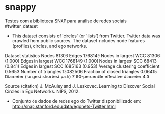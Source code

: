 # snappy
Testes com a biblioteca SNAP para análise de redes sociais
#twitter_dataset
- This dataset consists of 'circles' (or 'lists') from Twitter. Twitter data was crawled from public sources. The dataset includes node features (profiles), circles, and ego networks.

Dataset statistics
Nodes	81306
Edges	1768149
Nodes in largest WCC	81306 (1.000)
Edges in largest WCC	1768149 (1.000)
Nodes in largest SCC	68413 (0.841)
Edges in largest SCC	1685163 (0.953)
Average clustering coefficient	0.5653
Number of triangles	13082506
Fraction of closed triangles	0.06415
Diameter (longest shortest path)	7
90-percentile effective diameter	4.5

Source (citation)
J. McAuley and J. Leskovec. Learning to Discover Social Circles in Ego Networks. NIPS, 2012.

- Conjunto de dados de redes ego do Twitter disponibilizado em: http://snap.stanford.edu/data/egonets-Twitter.html

